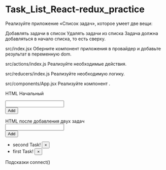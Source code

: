 # Task_List_React-redux_practice

Реализуйте приложение «Список задач», которое умеет две вещи:

Добавлять задачи в список
Удалять задачи из списка
Задача должна добавляться в начало списка, то есть сверху.

src/index.jsx
Оберните компонент приложения в провайдер и добавьте результат в переменную dom.

src/actions/index.js
Реализуйте необходимые действия.

src/reducers/index.js
Реализуйте необходимую логику.

src/components/App.jsx
Реализуйте компонент <App>.

HTML
Начальный
<div class="col-5">
  <form action="" class="form-inline">
    <div class="form-group mx-sm-3">
      <input type="text" required value="">
    </div>
    <button type="submit" class="btn btn-primary btn-sm">Add</button>
  </form>
</div>
HTML после добавления двух задач
<div class="col-5">
  <form action="" class="form-inline">
    <div class="form-group mx-sm-3">
      <input type="text" required value="">
    </div>
    <button type="submit" class="btn btn-primary btn-sm">Add</button>
  </form>
  <div class="mt-3">
    <ul class="list-group">
      <li class="list-group-item d-flex">
        <span class="mr-auto">second Task!</span>
        <button type="button" class="close">
          <span>&times;</span>
        </button>
      </li>
      <li class="list-group-item d-flex">
        <span class="mr-auto">first Task!</span>
        <button type="button" class="close">
          <span>&times;</span>
        </button>
      </li>
    </ul>
  </div>
</div>
Подсказки
connect()
